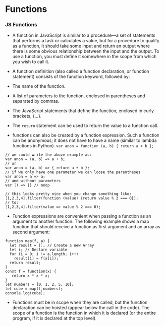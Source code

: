 # Functions

### JS Functions

- A function in JavaScript is similar to a procedure—a set of statements that performs a task or calculates a value, but for a procedure to qualify as a function, it should take some input and return an output where there is some obvious relationship between the input and the output. To use a function, you must define it somewhere in the scope from which you wish to call it.

- A function definition (also called a function declaration, or function statement) consists of the function keyword, followed by:
 - The name of the function.
 - A list of parameters to the function, enclosed in parentheses and separated by commas.
 - The JavaScript statements that define the function, enclosed in curly brackets, {...}.
 - The `return` statement can be used to return the value to a function call.

- functions can also be created by a function expression. Such a function can be anonymous; it does not have to have a name (similar to lambda functions in Python).
`var anon = function (a, b) { return a + b };`

```
// we could write the above example as:
var anon = (a, b) => a + b;
// or
var anon = (a, b) => { return a + b };
// if we only have one parameter we can loose the parentheses
var anon = a => a;
// and without parameters
var () => {} // noop

// this looks pretty nice when you change something like:
[1,2,3,4].filter(function (value) {return value % 2 === 0});
// to:
[1,2,3,4].filter(value => value % 2 === 0);
```

- Function expressions are convenient when passing a function as an argument to another function. The following example shows a map function that should receive a function as first argument and an array as second argument:
```
function map(f, a) {
  let result = []; // Create a new Array
  let i; // Declare variable
  for (i = 0; i != a.length; i++)
    result[i] = f(a[i]);
  return result;
}
const f = function(x) {
   return x * x * x;
}
let numbers = [0, 1, 2, 5, 10];
let cube = map(f,numbers);
console.log(cube);
```

- Functions must be in scope when they are called, but the function declaration can be hoisted (appear below the call in the code). The scope of a function is the function in which it is declared (or the entire program, if it is declared at the top level).